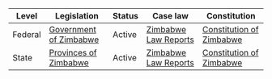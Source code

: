 | Level | Legislation | Status | Case law | Constitution |
|---|---|---|---|---|
| Federal | [Government of Zimbabwe](https://www.gov.zw/) | Active | [Zimbabwe Law Reports](https://www.zimbabwelawreports.co.zw/) | [Constitution of Zimbabwe](https://www.gov.zw/sites/default/files/Constitution%20of%20Zimbabwe%202013.pdf) |
| State | [Provinces of Zimbabwe](https://en.wikipedia.org/wiki/Provinces_of_Zimbabwe) | Active | [Zimbabwe Law Reports](https://www.zimbabwelawreports.co.zw/) | [Constitution of Zimbabwe](https://www.gov.zw/sites/default/files/Constitution%20of%20Zimbabwe%202013.pdf) |